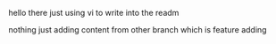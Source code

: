hello there just using vi to write into the readm

nothing just adding content from other branch which is feature adding

